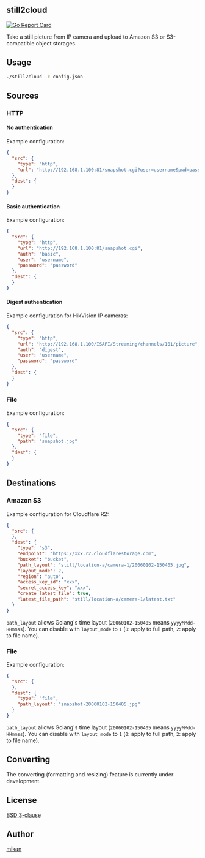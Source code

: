 still2cloud
-----------

[![Go Report Card](https://goreportcard.com/badge/github.com/mikan/still2cloud)](https://goreportcard.com/report/github.com/mikan/still2cloud)

Take a still picture from IP camera and upload to Amazon S3 or S3-compatible object storages.

## Usage

```sh
./still2cloud -c config.json
```

## Sources

### HTTP

#### No authentication

Example configuration:

```json
{
  "src": {
    "type": "http",
    "url": "http://192.168.1.100:81/snapshot.cgi?user=username&pwd=password"
  },
  "dest": {
  }
}
```

#### Basic authentication

Example configuration:

```json
{
  "src": {
    "type": "http",
    "url": "http://192.168.1.100:81/snapshot.cgi",
    "auth": "basic",
    "user": "username",
    "password": "password"
  },
  "dest": {
  }
}
```

#### Digest authentication

Example configuration for HikVision IP cameras:

```json
{
  "src": {
    "type": "http",
    "url": "http://192.168.1.100/ISAPI/Streaming/channels/101/picture",
    "auth": "digest",
    "user": "username",
    "password": "password"
  },
  "dest": {
  }
}
```

### File

Example configuration:

```json
{
  "src": {
    "type": "file",
    "path": "snapshot.jpg"
  },
  "dest": {
  }
}
```

## Destinations

### Amazon S3

Example configuration for Cloudflare R2:

```json
{
  "src": {
  },
  "dest": {
    "type": "s3",
    "endpoint": "https://xxx.r2.cloudflarestorage.com",
    "bucket": "bucket",
    "path_layout": "still/location-a/camera-1/20060102-150405.jpg",
    "layout_mode": 2,
    "region": "auto",
    "access_key_id": "xxx",
    "secret_access_key": "xxx",
    "create_latest_file": true,
    "latest_file_path": "still/location-a/camera-1/latest.txt"
  }
}
```

`path_layout` allows Golang's time layout (`20060102-150405` means `yyyyMMdd-HHmmss`).
You can disable with `layout_mode` to `1` (`0`: apply to full path, `2`: apply to file name).

### File

Example configuration:

```json
{
  "src": {
  },
  "dest": {
    "type": "file",
    "path_layout": "snapshot-20060102-150405.jpg"
  }
}
```

`path_layout` allows Golang's time layout (`20060102-150405` means `yyyyMMdd-HHmmss`).
You can disable with `layout_mode` to `1` (`0`: apply to full path, `2`: apply to file name).

## Converting

The converting (formatting and resizing) feature is currently under development.

## License

[BSD 3-clause](LICENSE)

## Author

[mikan](https://github.com/mikan)
